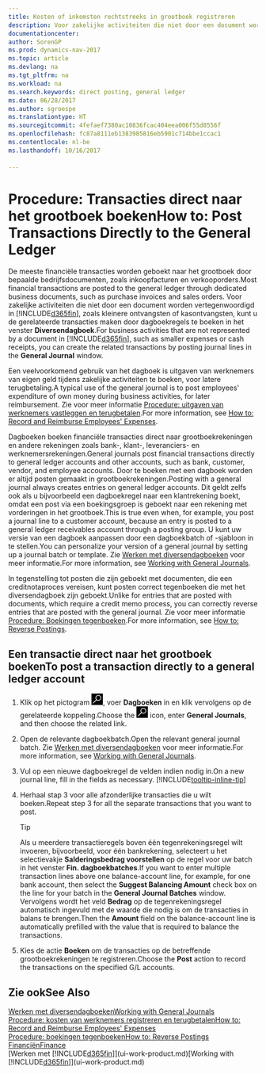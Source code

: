 ```yaml
---
title: Kosten of inkomsten rechtstreeks in grootboek registreren
description: Voor zakelijke activiteiten die niet door een document worden vertegenwoordigd, zoals kleinere ontvangsten of kasontvangsten, kunt u de gerelateerde transacties maken door dagboekregels te boeken in het venster Diversendagboek.
documentationcenter: 
author: SorenGP
ms.prod: dynamics-nav-2017
ms.topic: article
ms.devlang: na
ms.tgt_pltfrm: na
ms.workload: na
ms.search.keywords: direct posting, general ledger
ms.date: 06/28/2017
ms.author: sgroespe
ms.translationtype: HT
ms.sourcegitcommit: 4fefaef7380ac10836fcac404eea006f55d8556f
ms.openlocfilehash: fc87a8111eb1383985816eb5901c714bbe1ccac1
ms.contentlocale: nl-be
ms.lasthandoff: 10/16/2017

---
```

# <a name="how-to-post-transactions-directly-to-the-general-ledger"></a><span data-ttu-id="fddc8-103">Procedure: Transacties direct naar het grootboek boeken</span><span class="sxs-lookup"><span data-stu-id="fddc8-103">How to: Post Transactions Directly to the General Ledger</span></span>
<span data-ttu-id="fddc8-104">De meeste financiële transacties worden geboekt naar het grootboek door bepaalde bedrijfsdocumenten, zoals inkoopfacturen en verkooporders.</span><span class="sxs-lookup"><span data-stu-id="fddc8-104">Most financial transactions are posted to the general ledger through dedicated business documents, such as purchase invoices and sales orders.</span></span> <span data-ttu-id="fddc8-105">Voor zakelijke activiteiten die niet door een document worden vertegenwoordigd in [!INCLUDE[d365fin](includes/d365fin_md.md)], zoals kleinere ontvangsten of kasontvangsten, kunt u de gerelateerde transacties maken door dagboekregels te boeken in het venster **Diversendagboek**.</span><span class="sxs-lookup"><span data-stu-id="fddc8-105">For business activities that are not represented by a document in [!INCLUDE[d365fin](includes/d365fin_md.md)], such as smaller expenses or cash receipts, you can create the related transactions by posting journal lines in the **General Journal** window.</span></span>

<span data-ttu-id="fddc8-106">Een veelvoorkomend gebruik van het dagboek is uitgaven van werknemers van eigen geld tijdens zakelijke activiteiten te boeken, voor latere terugbetaling.</span><span class="sxs-lookup"><span data-stu-id="fddc8-106">A typical use of the general journal is to post employees' expenditure of own money during business activities, for later reimbursement.</span></span> <span data-ttu-id="fddc8-107">Zie voor meer informatie [Procedure: uitgaven van werknemers vastleggen en terugbetalen](finance-how-record-reimburse-employee-expenses.md).</span><span class="sxs-lookup"><span data-stu-id="fddc8-107">For more information, see [How to: Record and Reimburse Employees' Expenses](finance-how-record-reimburse-employee-expenses.md).</span></span>

<span data-ttu-id="fddc8-108">Dagboeken boeken financiële transacties direct naar grootboekrekeningen en andere rekeningen zoals bank-, klant-, leveranciers- en werknemersrekeningen.</span><span class="sxs-lookup"><span data-stu-id="fddc8-108">General journals post financial transactions directly to general ledger accounts and other accounts, such as bank, customer, vendor, and employee accounts.</span></span> <span data-ttu-id="fddc8-109">Door te boeken met een dagboek worden er altijd posten gemaakt in grootboekrekeningen.</span><span class="sxs-lookup"><span data-stu-id="fddc8-109">Posting with a general journal always creates entries on general ledger accounts.</span></span> <span data-ttu-id="fddc8-110">Dit geldt zelfs ook als u bijvoorbeeld een dagboekregel naar een klantrekening boekt, omdat een post via een boekingsgroep is geboekt naar een rekening met vorderingen in het grootboek.</span><span class="sxs-lookup"><span data-stu-id="fddc8-110">This is true even when, for example, you post a journal line to a customer account, because an entry is posted to a general ledger receivables account through a posting group.</span></span> <span data-ttu-id="fddc8-111">U kunt uw versie van een dagboek aanpassen door een dagboekbatch of -sjabloon in te stellen.</span><span class="sxs-lookup"><span data-stu-id="fddc8-111">You can personalize your version of a general journal by setting up a journal batch or template.</span></span> <span data-ttu-id="fddc8-112">Zie [Werken met diversendagboeken](ui-work-general-journals.md) voor meer informatie.</span><span class="sxs-lookup"><span data-stu-id="fddc8-112">For more information, see [Working with General Journals](ui-work-general-journals.md).</span></span>

<span data-ttu-id="fddc8-113">In tegenstelling tot posten die zijn geboekt met documenten, die een creditnotaproces vereisen, kunt posten correct tegenboeken die met het diversendagboek zijn geboekt.</span><span class="sxs-lookup"><span data-stu-id="fddc8-113">Unlike for entries that are posted with documents, which require a credit memo process, you can correctly reverse entries that are posted with the general journal.</span></span> <span data-ttu-id="fddc8-114">Zie voor meer informatie [Procedure: Boekingen tegenboeken](finance-how-reverse-journal-posting.md).</span><span class="sxs-lookup"><span data-stu-id="fddc8-114">For more information, see [How to: Reverse Postings](finance-how-reverse-journal-posting.md).</span></span>

## <a name="to-post-a-transaction-directly-to-a-general-ledger-account"></a><span data-ttu-id="fddc8-115">Een transactie direct naar het grootboek boeken</span><span class="sxs-lookup"><span data-stu-id="fddc8-115">To post a transaction directly to a general ledger account</span></span>
1. <span data-ttu-id="fddc8-116">Klik op het pictogram ![Zoeken naar pagina of rapport](media/ui-search/search_small.png "pictogram Zoeken naar pagina of rapport"), voer **Dagboeken** in en klik vervolgens op de gerelateerde koppeling.</span><span class="sxs-lookup"><span data-stu-id="fddc8-116">Choose the ![Search for Page or Report](media/ui-search/search_small.png "Search for Page or Report icon") icon, enter **General Journals**, and then choose the related link.</span></span>
2. <span data-ttu-id="fddc8-117">Open de relevante dagboekbatch.</span><span class="sxs-lookup"><span data-stu-id="fddc8-117">Open the relevant general journal batch.</span></span> <span data-ttu-id="fddc8-118">Zie [Werken met diversendagboeken](ui-work-general-journals.md) voor meer informatie.</span><span class="sxs-lookup"><span data-stu-id="fddc8-118">For more information, see [Working with General Journals](ui-work-general-journals.md).</span></span>
3. <span data-ttu-id="fddc8-119">Vul op een nieuwe dagboekregel de velden indien nodig in.</span><span class="sxs-lookup"><span data-stu-id="fddc8-119">On a new journal line, fill in the fields as necessary.</span></span> [!INCLUDE[tooltip-inline-tip](includes/tooltip-inline-tip_md.md)]    
4. <span data-ttu-id="fddc8-120">Herhaal stap 3 voor alle afzonderlijke transacties die u wilt boeken.</span><span class="sxs-lookup"><span data-stu-id="fddc8-120">Repeat step 3 for all the separate transactions that you want to post.</span></span>

    > [!TIP]  
    > <span data-ttu-id="fddc8-121">Als u meerdere transactieregels boven één tegenrekeningsregel wilt invoeren, bijvoorbeeld, voor één bankrekening, selecteert u het selectievakje **Salderingsbedrag voorstellen** op de regel voor uw batch in het venster **Fin. dagboekbatches**.</span><span class="sxs-lookup"><span data-stu-id="fddc8-121">If you want to enter multiple transaction lines above one balance-account line, for example, for one bank account, then select the **Suggest Balancing Amount** check box on the line for your batch in the **General Journal Batches** window.</span></span> <span data-ttu-id="fddc8-122">Vervolgens wordt het veld **Bedrag** op de tegenrekeningsregel automatisch ingevuld met de waarde die nodig is om de transacties in balans te brengen.</span><span class="sxs-lookup"><span data-stu-id="fddc8-122">Then the **Amount** field on the balance-account line is automatically prefilled with the value that is required to balance the transactions.</span></span>
5. <span data-ttu-id="fddc8-123">Kies de actie **Boeken** om de transacties op de betreffende grootboekrekeningen te registreren.</span><span class="sxs-lookup"><span data-stu-id="fddc8-123">Choose the **Post** action to record the transactions on the specified G/L accounts.</span></span>

## <a name="see-also"></a><span data-ttu-id="fddc8-124">Zie ook</span><span class="sxs-lookup"><span data-stu-id="fddc8-124">See Also</span></span>
[<span data-ttu-id="fddc8-125">Werken met diversendagboeken</span><span class="sxs-lookup"><span data-stu-id="fddc8-125">Working with General Journals</span></span>](ui-work-general-journals.md)  
[<span data-ttu-id="fddc8-126">Procedure: kosten van werknemers registreren en terugbetalen</span><span class="sxs-lookup"><span data-stu-id="fddc8-126">How to: Record and Reimburse Employees' Expenses</span></span>](finance-how-record-reimburse-employee-expenses.md)  
[<span data-ttu-id="fddc8-127">Procedure: boekingen tegenboeken</span><span class="sxs-lookup"><span data-stu-id="fddc8-127">How to: Reverse Postings</span></span>](finance-how-reverse-journal-posting.md)  
[<span data-ttu-id="fddc8-128">Financiën</span><span class="sxs-lookup"><span data-stu-id="fddc8-128">Finance</span></span>](finance.md)  
<span data-ttu-id="fddc8-129">[Werken met [!INCLUDE[d365fin](includes/d365fin_md.md)]](ui-work-product.md)</span><span class="sxs-lookup"><span data-stu-id="fddc8-129">[Working with [!INCLUDE[d365fin](includes/d365fin_md.md)]](ui-work-product.md)</span></span>  

